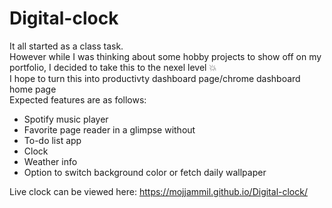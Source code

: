 # Digital-clock
It all started as a class task.
<br/>
However while I was thinking about some hobby projects to show off on my portfolio, I decided to take this to the nexel level :boom:
<br/>
I hope to turn this into productivty dashboard page/chrome dashboard home page
<br/>
Expected features are as follows:
 - Spotify music player
 - Favorite page reader in a glimpse without
 - To-do list app
 - Clock
 - Weather info
 - Option to switch background color or fetch daily wallpaper

Live clock can be viewed here: https://mojjammil.github.io/Digital-clock/
